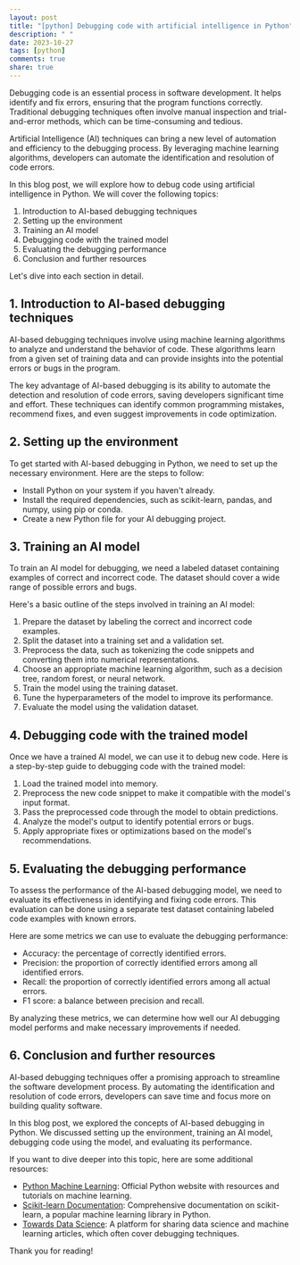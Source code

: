 ```yaml
---
layout: post
title: "[python] Debugging code with artificial intelligence in Python"
description: " "
date: 2023-10-27
tags: [python]
comments: true
share: true
---
```


Debugging code is an essential process in software development. It helps identify and fix errors, ensuring that the program functions correctly. Traditional debugging techniques often involve manual inspection and trial-and-error methods, which can be time-consuming and tedious.

Artificial Intelligence (AI) techniques can bring a new level of automation and efficiency to the debugging process. By leveraging machine learning algorithms, developers can automate the identification and resolution of code errors.

In this blog post, we will explore how to debug code using artificial intelligence in Python. We will cover the following topics:

1. Introduction to AI-based debugging techniques
2. Setting up the environment
3. Training an AI model
4. Debugging code with the trained model
5. Evaluating the debugging performance
6. Conclusion and further resources

Let's dive into each section in detail.

## 1. Introduction to AI-based debugging techniques

AI-based debugging techniques involve using machine learning algorithms to analyze and understand the behavior of code. These algorithms learn from a given set of training data and can provide insights into the potential errors or bugs in the program.

The key advantage of AI-based debugging is its ability to automate the detection and resolution of code errors, saving developers significant time and effort. These techniques can identify common programming mistakes, recommend fixes, and even suggest improvements in code optimization.

## 2. Setting up the environment

To get started with AI-based debugging in Python, we need to set up the necessary environment. Here are the steps to follow:

- Install Python on your system if you haven't already.
- Install the required dependencies, such as scikit-learn, pandas, and numpy, using pip or conda.
- Create a new Python file for your AI debugging project.

## 3. Training an AI model

To train an AI model for debugging, we need a labeled dataset containing examples of correct and incorrect code. The dataset should cover a wide range of possible errors and bugs.

Here's a basic outline of the steps involved in training an AI model:

1. Prepare the dataset by labeling the correct and incorrect code examples.
2. Split the dataset into a training set and a validation set.
3. Preprocess the data, such as tokenizing the code snippets and converting them into numerical representations.
4. Choose an appropriate machine learning algorithm, such as a decision tree, random forest, or neural network.
5. Train the model using the training dataset.
6. Tune the hyperparameters of the model to improve its performance.
7. Evaluate the model using the validation dataset.

## 4. Debugging code with the trained model

Once we have a trained AI model, we can use it to debug new code. Here is a step-by-step guide to debugging code with the trained model:

1. Load the trained model into memory.
2. Preprocess the new code snippet to make it compatible with the model's input format.
3. Pass the preprocessed code through the model to obtain predictions.
4. Analyze the model's output to identify potential errors or bugs.
5. Apply appropriate fixes or optimizations based on the model's recommendations.

## 5. Evaluating the debugging performance

To assess the performance of the AI-based debugging model, we need to evaluate its effectiveness in identifying and fixing code errors. This evaluation can be done using a separate test dataset containing labeled code examples with known errors.

Here are some metrics we can use to evaluate the debugging performance:

- Accuracy: the percentage of correctly identified errors.
- Precision: the proportion of correctly identified errors among all identified errors.
- Recall: the proportion of correctly identified errors among all actual errors.
- F1 score: a balance between precision and recall.

By analyzing these metrics, we can determine how well our AI debugging model performs and make necessary improvements if needed.

## 6. Conclusion and further resources

AI-based debugging techniques offer a promising approach to streamline the software development process. By automating the identification and resolution of code errors, developers can save time and focus more on building quality software.

In this blog post, we explored the concepts of AI-based debugging in Python. We discussed setting up the environment, training an AI model, debugging code using the model, and evaluating its performance.

If you want to dive deeper into this topic, here are some additional resources:

- [Python Machine Learning](https://www.python.org): Official Python website with resources and tutorials on machine learning.
- [Scikit-learn Documentation](https://scikit-learn.org/stable/documentation.html): Comprehensive documentation on scikit-learn, a popular machine learning library in Python.
- [Towards Data Science](https://towardsdatascience.com/): A platform for sharing data science and machine learning articles, which often cover debugging techniques.

Thank you for reading!